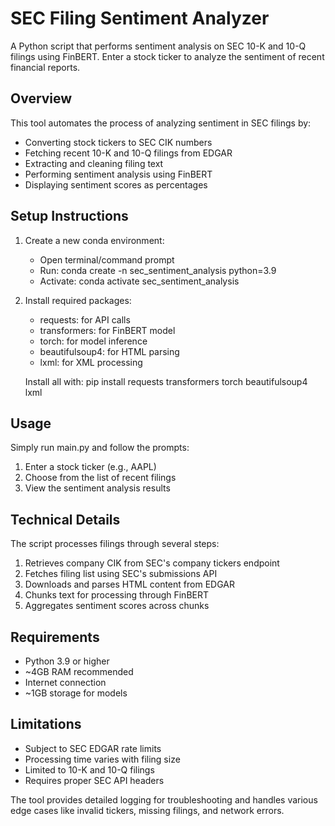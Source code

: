 # SEC Filing Sentiment Analyzer

A Python script that performs sentiment analysis on SEC 10-K and 10-Q filings using FinBERT. Enter a stock ticker to analyze the sentiment of recent financial reports.

## Overview

This tool automates the process of analyzing sentiment in SEC filings by:
- Converting stock tickers to SEC CIK numbers
- Fetching recent 10-K and 10-Q filings from EDGAR
- Extracting and cleaning filing text
- Performing sentiment analysis using FinBERT
- Displaying sentiment scores as percentages

## Setup Instructions

1. Create a new conda environment:
   - Open terminal/command prompt
   - Run: conda create -n sec_sentiment_analysis python=3.9
   - Activate: conda activate sec_sentiment_analysis

2. Install required packages:
   - requests: for API calls
   - transformers: for FinBERT model
   - torch: for model inference
   - beautifulsoup4: for HTML parsing
   - lxml: for XML processing

   Install all with: pip install requests transformers torch beautifulsoup4 lxml

## Usage

Simply run main.py and follow the prompts:
1. Enter a stock ticker (e.g., AAPL)
2. Choose from the list of recent filings
3. View the sentiment analysis results

## Technical Details

The script processes filings through several steps:
1. Retrieves company CIK from SEC's company tickers endpoint
2. Fetches filing list using SEC's submissions API
3. Downloads and parses HTML content from EDGAR
4. Chunks text for processing through FinBERT
5. Aggregates sentiment scores across chunks

## Requirements

- Python 3.9 or higher
- ~4GB RAM recommended
- Internet connection
- ~1GB storage for models

## Limitations

- Subject to SEC EDGAR rate limits
- Processing time varies with filing size
- Limited to 10-K and 10-Q filings
- Requires proper SEC API headers

The tool provides detailed logging for troubleshooting and handles various edge cases like invalid tickers, missing filings, and network errors. 